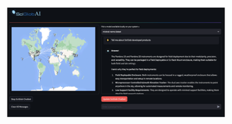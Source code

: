 ![image alt](https://github.com/muntasirmahmud1/LLM-AI-Chatbot-using-RAG/blob/fb79b059876c01c5837452c22b3e3a2e78d2469c/assets/SciGlobAI_screenshot.png)
